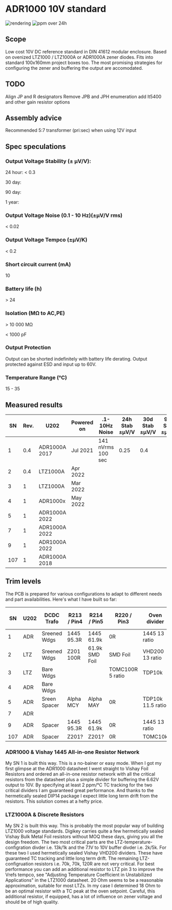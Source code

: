 # ADR1000 10V standard

![rendering](https://github.com/marcoreps/ADRmu/raw/main/images/render.png)
![ppm over 24h](https://github.com/marcoreps/ADRmu/raw/main/images/24hppm.jpg)

## Scope

Low cost 10V DC reference standard in DIN 41612 modular enclosure. Based on ovenized LTZ1000 / LTZ1000A or ADR1000A zener diodes. Fits into standard 100x160mm project boxes too. The most promising strategies for configuring the zener and buffering the output are accomodated.

## TODO

Align JP and R designators
Remove JPB and JPH enumeration
add lt5400 and other gain resistor options


## Assembly advice

Recommended 5:7 transformer (pri:sec) when using 12V input

## Spec speculations

### Output Voltage Stability (± µV/V):

24 hour: < 0.3

30 day:

90 day:

1 year:

### Output Voltage Noise (0.1 - 10 Hz)(±µV/V rms)

< 0.02

### Output Voltage Tempco (±µV/K)

< 0.2

### Short circuit current (mA)

10

### Battery life (h)

\> 24

### Isolation (MΩ to AC,PE)

\> 10 000 MΩ

< 1000 pF

### Output Protection

Output can be shorted indefinitely with battery life derating. Output protected against ESD and input up to 60V.

### Temperature Range (°C)

15 - 35

## Measured results
| SN  | Rev. |      U202      | Powered on |    .1-10Hz Noise   | 24h Stab ±µV/V | 30d Stab ±µV/V | 90d Stab ±µV/V | 1yr Stab ±µV/V |
| --- | ---- | -------------- | ---------- | -----------------  | -------------- | -------------- | -------------- | -------------- |
|   1 |  0.4 | ADR1000A 2017 | Jul 2021   | 141 nVrms 100 sec  |      0.25      |       0.4      |                |                |
|   2 |  0.4 |    LTZ1000A    | Apr 2022   |                    |                |                |                |                |
|   3 |   1  |    LTZ1000A    | Mar 2022   |                    |                |                |                |                |
|   4 |   1  |    ADR1000x    | May 2022   |                    |                |                |                |                |
|   5 |   1  | ADR1000A 2022  |            |                    |                |                |                |                |
|   7 |   1  | ADR1000A 2022  |            |                    |                |                |                |                |
|   9 |   1  | ADR1000A 2022  |            |                    |                |                |                |                |
| 107 |   1  | ADR1000A 2018  |            |                    |                |                |                |                |

## Trim levels

The PCB is prepared for various configurations to adapt to different needs and part availabilities. Here's what I have built so far:

| SN  | U202 |  DCDC Trafo  | R213 / Pin4 | R214 / Pin5 | R220 / Pin3 | Oven divider | R225 / Iz Down | R223 / Iz Up | 10V gain divider |
| --- | ---- | ------------ | ----------- | ----------- | ----------- | ------------ | -------------- | ------------ | ---------------- |
|   1 |  ADR | Sreened Wdgs | 1445 95.3R  | 1445 61.9k  | 0R          | 1445 13 ratio|                |              | 1445 2 ratio     |
|   2 |  LTZ | Sreened Wdgs | Z201 100R   | 61.9k SMD Foil | SMD Foil | VHD200 13 ratio |             |              | VHD200 2.5 ratio |
|   3 |  LTZ | Bare Wdgs    |             |             | TOMC100R 5 ratio | TDP10k  |                | RN73         | TDP10k           |
|   4 |  ADR | Bare Wdgs    |             |             |             |              |                |              |                  |
|   5 |  ADR | Sreen Spacer | Alpha MCY   | Alpha MAY   | 0R          | TDP10k 11.5 ratio | Open      | 470k RN73    |                  |
|   7 |  ADR |              |             |             |             |              |                |              |                  |
|   9 |  ADR | Spacer       | 1445 95.3R  | 1445 61.9k  | 0R          | 1445 13 ratio|                |              | 1445 2 ratio     |
| 107 |  ADR | Spacer       | Z201?       | Z201?       | 0R          | TOMC10k      |                |              | TDP10k           |

### ADR1000 & Vishay 1445 All-in-one Resistor Network

My SN 1 is built this way. This is a no-bainer or easy mode. When I got my first glimpse at the ADR1000 datasheet I went straight to Vishay Foil Resistors and ordered an all-in-one resistor network with all the critical resistors from the datasheet plus a simple divider for buffering the 6.62V output to 10V. By specifying at least 2 ppm/°C TC tracking for the two critical dividers I am guaranteed great performance. And thanks to the hermetically sealed DIP14 package I expect little long term drift from the resistors. This solution comes at a hefty price.

### LTZ1000A & Discrete Resistors

My SN 2 is built this way. This is probably the most popular way of building LTZ1000 voltage standards. Digikey carries quite a few hermetically sealed Vishay Bulk Metal Foil resistors without MOQ these days, giving you all the design freedom. The two most critical parts are the LTZ-temperature-configration divder i.e. 13k/1k and the 7.1V to 10V buffer divder i.e. 2k/5k. For these two I used hermetically sealed Vishay VHD200 dividers. These have guaranteed TC tracking and little long term drift. The remaining LTZ-configruation resistors i.e. 70k, 70k, 120R are not very critical. For best performance you can add an additional resistor to LTZ pin 3 to improve the Vrefs tempco, see "Adjusting Temperature Coefficient in Unstabilized Applications" in the LTZ1000 datasheet. 20 Ohm seems to be a reasonable approximation, suitable for most LTZs. In my case I determined 18 Ohm to be an optimal resistor with a TC peak at the oven setpoint. Careful, this additional resistor, if equipped, has a lot of influence on zener voltage and should be of high quality.


